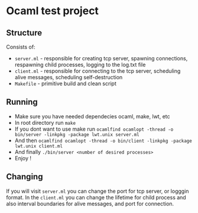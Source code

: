 # Ocaml test project

## Structure
Consists of:

* `server.ml` - responsible for creating tcp server, spawning connections, respawning child processes, logging to the log.txt file
* `client.ml` - responsible for connecting to the tcp server, scheduling alive messages, scheduling self-destruction
* `Makefile` - primitive build and clean script

## Running
* Make sure you have needed dependecies ocaml, make, lwt, etc
* In root directory run `make`
* If you dont want to use make run `ocamlfind ocamlopt -thread -o bin/server -linkpkg -package lwt.unix server.ml`
* And then `ocamlfind ocamlopt -thread -o bin/client -linkpkg -package lwt.unix client.ml`
* And finally `./bin/server <number of desired processes>`
* Enjoy !

## Changing
If you will visit `server.ml` you can change the port for tcp server, or logggin format. In the `client.ml` you can change the lifetime for child process and also interval boundaries for alive messages, and port for connection.